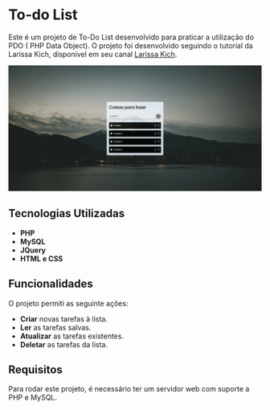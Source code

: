 # To-do List

Este é um projeto de To-Do List desenvolvido para praticar a utilização do PDO ( PHP Data Object). O projeto foi desenvolvido seguindo o tutorial da Larissa Kich, disponível em seu canal [Larissa Kich](https://www.youtube.com/@larissakich).

![Tela do To-Do List](assets/imagens/desktop.png)

## Tecnologias Utilizadas

- **PHP**
- **MySQL**
- **JQuery**
- **HTML e CSS**

## Funcionalidades

O projeto permiti as seguinte ações:

- **Criar** novas tarefas à lista.
- **Ler** as tarefas salvas.
- **Atualizar** as tarefas existentes.
- **Deletar** as tarefas da lista.

## Requisitos

Para rodar este projeto, é necessário ter um servidor web com suporte a PHP e MySQL.
